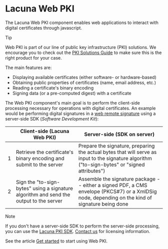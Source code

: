 ﻿# Lacuna Web PKI

The Lacuna Web PKI component enables web applications to interact with digital certificates through javascript.

> [!TIP]
> Web PKI is part of our line of public key infrastructure (PKI) solutions. We encourage you to check out the
> [PKI Solutions Guide](../pki-guide/index.md) to make sure this is the right product for your case.

The main features are:

* Displaying available certificates (either software- or hardware-based)
* Obtaining public properties of certificates (name, email address, etc.)
* Reading a certificate's binary encoding
* Signing data (or a pre-computed digest) with a certificate

The Web PKI component's main goal is to perform the client-side processing necessary for operations with digital certificates. An example would be performing digital signatures in a
[web remote signature](../pki-guide/web-signatures/remote.md) using a server-side SDK (*Software Development Kit*):

|   | Client-side (Lacuna Web PKI)                                                           | Server-side (SDK on server)                                                                                                                     |
| - | -------------------------------------------------------------------------------------- | ----------------------------------------------------------------------------------------------------------------------------------------------- |
| 1 | Retrieve the certificate's binary encoding and submit to the server                    | Prepare the signature, preparing the actual bytes that will serve as input to the signature algorithm ("to-sign-bytes" or "signed attributes")  |
| 2 | Sign the "to-sign-bytes" using a signature algorithm and send the output to the server | Assemble the signature package -- either a signed PDF, a CMS envelope (PKCS#7) or a XmlDSig node, depending on the kind of signature being done |

> [!NOTE]
> If you don't have a server-side SDK to perform the server-side processing, you can use the [Lacuna PKI SDK](../pki-sdk/index.md).
> [Contact us](https://www.lacunasoftware.com/en/home/purchase) for licensing information.

See the article [Get started](get-started.md) to start using Web PKI.
